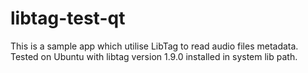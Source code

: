 # libtag-test-qt
This is a sample app which utilise LibTag to read audio files metadata. Tested on Ubuntu with libtag version 1.9.0 installed in system lib path.
